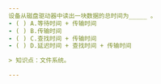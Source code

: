 ```yaml
---
设备从磁盘驱动器中读出一块数据的总时间为_____ 。
- ( ) A.等待时间 + 传输时间 
- ( ) B.传输时间 
- ( ) C.查找时间 + 传输时间 
- ( ) D.延迟时间 + 查找时间 + 传输时间

> 知识点：文件系统。

---
```

